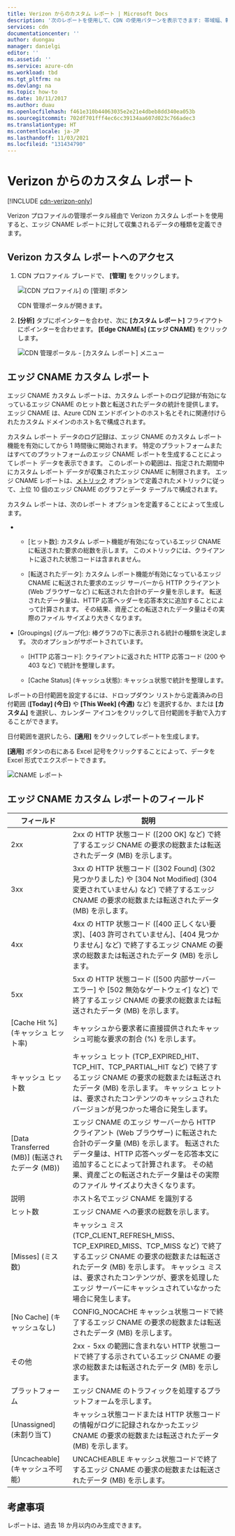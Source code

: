 ```yaml
---
title: Verizon からのカスタム レポート | Microsoft Docs
description: '次のレポートを使用して、CDN の使用パターンを表示できます: 帯域幅、転送されたデータ、ヒット数、キャッシュの状態、キャッシュ ヒット率、転送された IPV4/IPV6 データ。'
services: cdn
documentationcenter: ''
author: duongau
manager: danielgi
editor: ''
ms.assetid: ''
ms.service: azure-cdn
ms.workload: tbd
ms.tgt_pltfrm: na
ms.devlang: na
ms.topic: how-to
ms.date: 10/11/2017
ms.author: duau
ms.openlocfilehash: f461e310b44063035e2e21e4dbeb8dd340ea053b
ms.sourcegitcommit: 702df701fff4ec6cc39134aa607d023c766adec3
ms.translationtype: HT
ms.contentlocale: ja-JP
ms.lasthandoff: 11/03/2021
ms.locfileid: "131434790"
---
```

# <a name="custom-reports-from-verizon"></a>Verizon からのカスタム レポート

[!INCLUDE [cdn-verizon-only](../../includes/cdn-verizon-only.md)]

Verizon プロファイルの管理ポータル経由で Verizon カスタム レポートを使用すると、エッジ CNAME レポートに対して収集されるデータの種類を定義できます。


## <a name="accessing-verizon-custom-reports"></a>Verizon カスタム レポートへのアクセス
1. CDN プロファイル ブレードで、 **[管理]** をクリックします。
   
    ![[CDN プロファイル] の [管理] ボタン](./media/cdn-reports/cdn-manage-btn.png)
   
    CDN 管理ポータルが開きます。
2. **[分析]** タブにポインターを合わせ、次に **[カスタム レポート]** フライアウトにポインターを合わせます。 **[Edge CNAMEs] (エッジ CNAME)** をクリックします。
   
    ![CDN 管理ポータル - [カスタム レポート] メニュー](./media/cdn-reports/cdn-custom-reports.png)

## <a name="edge-cnames-custom-report"></a>エッジ CNAME カスタム レポート
エッジ CNAME カスタム レポートは、カスタム レポートのログ記録が有効になっているエッジ CNAME のヒット数と転送されたデータの統計を提供します。 エッジ CNAME は、Azure CDN エンドポイントのホスト名とそれに関連付けられたカスタム ドメインのホスト名で構成されます。 

カスタム レポート データのログ記録は、エッジ CNAME のカスタム レポート機能を有効にしてから 1 時間後に開始されます。 特定のプラットフォームまたはすべてのプラットフォームのエッジ CNAME レポートを生成することによってレポート データを表示できます。 このレポートの範囲は、指定された期間中にカスタム レポート データが収集されたエッジ CNAME に制限されます。 エッジ CNAME レポートは、[メトリック] オプションで定義されたメトリックに従って、上位 10 個のエッジ CNAME のグラフとデータ テーブルで構成されます。 

カスタム レポートは、次のレポート オプションを定義することによって生成します。

- [メトリック]: 次のオプションがサポートされています。

   - [ヒット数]: カスタム レポート機能が有効になっているエッジ CNAME に転送された要求の総数を示します。 このメトリックには、クライアントに返された状態コードは含まれません。

   - [転送されたデータ]: カスタム レポート機能が有効になっているエッジ CNAME に転送された要求のエッジ サーバーから HTTP クライアント (Web ブラウザーなど) に転送された合計のデータ量を示します。 転送されたデータ量は、HTTP 応答ヘッダーを応答本文に追加することによって計算されます。 その結果、資産ごとの転送されたデータ量はその実際のファイル サイズより大きくなります。

- [Groupings] \(グループ化): 棒グラフの下に表示される統計の種類を決定します。 次のオプションがサポートされています。

   - [HTTP 応答コード]: クライアントに返された HTTP 応答コード (200 や 403 など) で統計を整理します。 

   - [Cache Status] \(キャッシュ状態): キャッシュ状態で統計を整理します。


レポートの日付範囲を設定するには、ドロップダウン リストから定義済みの日付範囲 (**[Today] \(今日)** や **[This Week] \(今週)** など) を選択するか、または **[カスタム]** を選択し、カレンダー アイコンをクリックして日付範囲を手動で入力することができます。 

日付範囲を選択したら、**[適用]** をクリックしてレポートを生成します。

**[適用]** ボタンの右にある Excel 記号をクリックすることによって、データを Excel 形式でエクスポートできます。

![CNAME レポート](./media/cdn-reports/cdn-cnames-report.png)

## <a name="edge-cnames-custom-report-fields"></a>エッジ CNAME カスタム レポートのフィールド

| フィールド                     | 説明   |
|---------------------------|---------------|
| 2xx                       | 2xx の HTTP 状態コード ([200 OK] など) で終了するエッジ CNAME の要求の総数または転送されたデータ (MB) を示します。 |
| 3xx                       | 3xx の HTTP 状態コード ([302 Found] \(302 見つかりました) や [304 Not Modified] \(304 変更されていません) など) で終了するエッジ CNAME の要求の総数または転送されたデータ (MB) を示します。 |
| 4xx                       | 4xx の HTTP 状態コード ([400 正しくない要求]、[403 許可されていません]、[404 見つかりません] など) で終了するエッジ CNAME の要求の総数または転送されたデータ (MB) を示します。 |
| 5xx                       | 5xx の HTTP 状態コード ([500 内部サーバー エラー] や [502 無効なゲートウェイ] など) で終了するエッジ CNAME の要求の総数または転送されたデータ (MB) を示します。 |
| [Cache Hit %] \(キャッシュ ヒット率)               | キャッシュから要求者に直接提供されたキャッシュ可能な要求の割合 (%) を示します。 |
| キャッシュ ヒット数                | キャッシュ ヒット (TCP_EXPIRED_HIT、TCP_HIT、TCP_PARTIAL_HIT など) で終了するエッジ CNAME の要求の総数または転送されたデータ (MB) を示します。 キャッシュ ヒットは、要求されたコンテンツのキャッシュされたバージョンが見つかった場合に発生します。 |
| [Data Transferred (MB)] \(転送されたデータ (MB))     | エッジ CNAME のエッジ サーバーから HTTP クライアント (Web ブラウザー) に転送された合計のデータ量 (MB) を示します。 転送されたデータ量は、HTTP 応答ヘッダーを応答本文に追加することによって計算されます。 その結果、資産ごとの転送されたデータ量はその実際のファイル サイズより大きくなります。 |
| 説明               | ホスト名でエッジ CNAME を識別する |
| ヒット数                      | エッジ CNAME への要求の総数を示します。 |
| [Misses] \(ミス数)                    | キャッシュ ミス (TCP_CLIENT_REFRESH_MISS、TCP_EXPIRED_MISS、TCP_MISS など) で終了するエッジ CNAME の要求の総数または転送されたデータ (MB) を示します。 キャッシュ ミスは、要求されたコンテンツが、要求を処理したエッジ サーバーにキャッシュされていなかった場合に発生します。 | 
| [No Cache] \(キャッシュなし)                  | CONFIG_NOCACHE キャッシュ状態コードで終了するエッジ CNAME の要求の総数または転送されたデータ (MB) を示します。  |
| その他                     | 2xx - 5xx の範囲に含まれない HTTP 状態コードで終了する示されているエッジ CNAME の要求の総数または転送されたデータ (MB) を示します。 |
| プラットフォーム                  | エッジ CNAME のトラフィックを処理するプラットフォームを示します。 |
| [Unassigned] \(未割り当て)               | キャッシュ状態コードまたは HTTP 状態コードの情報がログに記録されなかったエッジ CNAME の要求の総数または転送されたデータ (MB) を示します。  |
| [Uncacheable] \(キャッシュ不可能)               | UNCACHEABLE キャッシュ状態コードで終了するエッジ CNAME の要求の総数または転送されたデータ (MB) を示します。  |


## <a name="considerations"></a>考慮事項
レポートは、過去 18 か月以内のみ生成できます。

